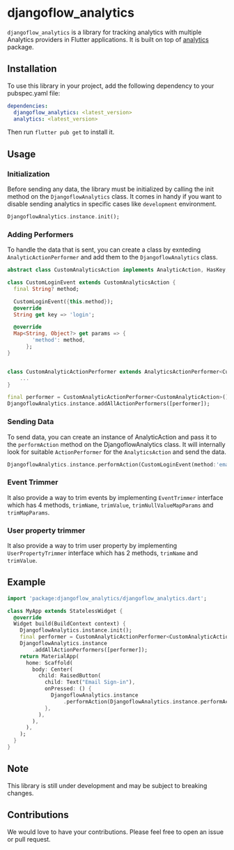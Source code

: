 # djangoflow_analytics

`djangoflow_analytics` is a library for tracking analytics with multiple Analytics providers in Flutter applications. It is built on top of [analytics](https://pub.dev/packages/analytics/) package.

## Installation

To use this library in your project, add the following dependency to your pubspec.yaml file:

```yaml
dependencies:
  djangoflow_analytics: <latest_version>
  analytics: <latest_version>
```

Then run `flutter pub get` to install it.

## Usage

### Initialization

Before sending any data, the library must be initialized by calling the init method on the `DjangoflowAnalytics` class. It comes in handy if you want to disable sending analytics in specific cases like `development` environment.

```dart
DjangoflowAnalytics.instance.init();
```

### Adding Performers

To handle the data that is sent, you can create a class by exnteding `AnalyticActionPerformer` and add them to the `DjangoflowAnalytics` class.

```dart
abstract class CustomAnalyticsAction implements AnalyticAction, HasKey, HasMapParams {}

class CustomLoginEvent extends CustomAnalyticsAction {
  final String? method;

  CustomLoginEvent({this.method});
  @override
  String get key => 'login';

  @override
  Map<String, Object?> get params => {
        'method': method,
      };
}


class CustomAnalyticActionPerformer extends AnalyticsActionPerformer<CustomAnalyticsAction>{
    ...
}

final performer = CustomAnalyticActionPerformer<CustomAnalyticAction>(); // could be firebase, facebook etc.
DjangoflowAnalytics.instance.addAllActionPerformers([performer]);
```

### Sending Data

To send data, you can create an instance of AnalyticAction and pass it to the `performAction` method on the DjangoflowAnalytics class. It will internally look for suitable `ActionPerformer` for the `AnalyticsAction` and send the data.

```Dart
DjangoflowAnalytics.instance.performAction(CustomLoginEvent(method:'email'));
```

### Event Trimmer

It also provide a way to trim events by implementing `EventTrimmer` interface which has 4 methods, `trimName`, `trimValue`, `trimNullValueMapParams` and `trimMapParams`.

### User property trimmer

It also provide a way to trim user property by implementing `UserPropertyTrimmer` interface which has 2 methods, `trimName` and `trimValue`.

## Example

```dart
import 'package:djangoflow_analytics/djangoflow_analytics.dart';

class MyApp extends StatelessWidget {
  @override
  Widget build(BuildContext context) {
    DjangoflowAnalytics.instance.init();
    final performer = CustomAnalyticActionPerformer<CustomAnalyticAction>();
    DjangoflowAnalytics.instance
        .addAllActionPerformers([performer]);
    return MaterialApp(
      home: Scaffold(
        body: Center(
          child: RaisedButton(
            child: Text("Email Sign-in"),
            onPressed: () {
              DjangoflowAnalytics.instance
                  .performAction(DjangoflowAnalytics.instance.performAction(CustomLoginEvent(method:'email')););
            },
          ),
        ),
      ),
    );
  }
}
```

## Note

This library is still under development and may be subject to breaking changes.

## Contributions

We would love to have your contributions. Please feel free to open an issue or pull request.

